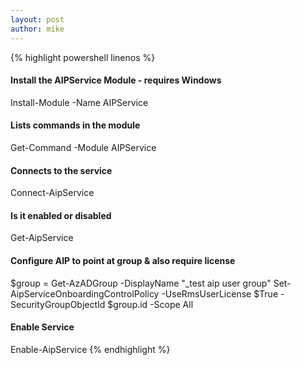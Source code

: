 ```yaml
---
layout: post
author: mike
---
```


{% highlight powershell linenos %}
#### Install the AIPService Module - requires Windows
Install-Module -Name AIPService
#### Lists commands in the module
Get-Command -Module AIPService
#### Connects to the service
Connect-AipService
#### Is it enabled or disabled
Get-AipService
#### Configure AIP to point at group & also require license
$group = Get-AzADGroup -DisplayName "_test aip user group"
Set-AipServiceOnboardingControlPolicy -UseRmsUserLicense $True -SecurityGroupObjectId $group.id -Scope All
#### Enable Service
Enable-AipService
{% endhighlight %}
